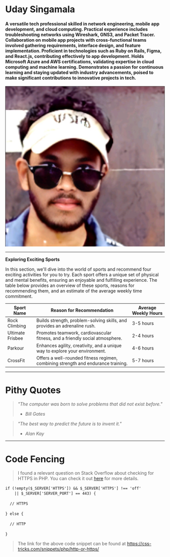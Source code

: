 # Uday Singamala

#### A versatile tech professional skilled in network engineering, mobile app development, and cloud computing. Practical experience includes troubleshooting networks using Wireshark, GNS3, and Packet Tracer. Collaboration on mobile app projects with cross-functional teams involved gathering requirements, interface design, and feature implementation. Proficient in technologies such as Ruby on Rails, Figma, and React.js, contributing effectively to app development. Holds Microsoft Azure and AWS certifications, validating expertise in cloud computing and machine learning. Demonstrates a passion for continuous learning and staying updated with industry advancements, poised to make significant contributions to innovative projects in tech.


![Profile pic](images/profile%20image.jpeg)

---

**Exploring Exciting Sports**

In this section, we'll dive into the world of sports and recommend four exciting activities for you to try. Each sport offers a unique set of physical and mental benefits, ensuring an enjoyable and fulfilling experience. The table below provides an overview of these sports, reasons for recommending them, and an estimate of the average weekly time commitment.

| Sport Name         | Reason for Recommendation              | Average Weekly Hours |
|--------------------|--------------------------------------|----------------------|
| Rock Climbing      | Builds strength, problem-solving skills, and provides an adrenaline rush. | 3-5 hours           |
| Ultimate Frisbee   | Promotes teamwork, cardiovascular fitness, and a friendly social atmosphere. | 2-4 hours           |
| Parkour            | Enhances agility, creativity, and a unique way to explore your environment. | 4-6 hours           |
| CrossFit           | Offers a well-rounded fitness regimen, combining strength and endurance training. | 5-7 hours           |



---

# Pithy Quotes


> *"The computer was born to solve problems that did not exist before."*
> - *Bill Gates*

> *"The best way to predict the future is to invent it."*
> - *Alan Kay*

---

# Code Fencing

> I found a relevant question on Stack Overflow about checking for HTTPS in PHP. You can check it out [here](https://stackoverflow.com/questions/1175096/how-to-find-out-if-youre-using-https-without-serverhttps) for more details.

```
if (!empty($_SERVER['HTTPS']) && $_SERVER['HTTPS'] !== 'off'
    || $_SERVER['SERVER_PORT'] == 443) {

  // HTTPS

} else {

  // HTTP

}
```
> The link for the above code snippet can be found at <https://css-tricks.com/snippets/php/http-or-https/>